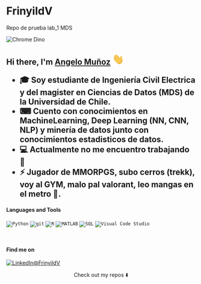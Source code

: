 # FrinyildV
 Repo de prueba lab_1 MDS


<!--
EL siguiente README.md es una modificación del README.md de:
**UjwalKandi/UjwalKandi** is a ✨ _special_ ✨ repository because its `README.md` (this file) appears on your GitHub profile.
-->

![Chrome Dino](https://mir-s3-cdn-cf.behance.net/project_modules/max_1200/4ff07986208593.5d9a654e92f36.gif)


<h2 align="left">Hi there, I'm <a href="https://www.linkedin.com/in/angelo-mario-munoz-contreras/" target="_blank" rel="noopener noreferrer">Angelo Muñoz</a> <img src="https://raw.githubusercontent.com/ABSphreak/ABSphreak/master/gifs/Hi.gif" height="30" />
 


- 🎓 Soy estudiante de Ingeniería Civil Electrica y del magister en Ciencias de Datos (MDS) de la Universidad de Chile.
- ⌨ Cuento con conocimientos en MachineLearning, Deep Learning  (NN, CNN, NLP) y minería de datos junto con conocimientos estadisticos de datos. 
- 💻 Actualmente no me encuentro trabajando 😬
- ⚡ Jugador de MMORPGS, subo cerros (trekk), voy al GYM, malo pal valorant, leo mangas en el metro 🤠.


#### Languages and Tools 
<p>
  <code><img height="25" src="https://raw.githubusercontent.com/UjwalKandi/UjwalKandi/changes-to-readme/svg/python-5.svg" alt="Python"></code>
  <code><img height="25" src="https://raw.githubusercontent.com/UjwalKandi/UjwalKandi/changes-to-readme/svg/git-icon.svg" alt="git"></code>
  <code><img height="25" src="https://raw.githubusercontent.com/UjwalKandi/UjwalKandi/changes-to-readme/svg/r-lang.svg" alt="R"></code>
  <code><img height="25" src="https://raw.githubusercontent.com/UjwalKandi/UjwalKandi/master/svg/Matlab_Logo.png" alt="MATLAB"></code>
  <code><img height="26" src="https://raw.githubusercontent.com/UjwalKandi/UjwalKandi/changes-to-readme/svg/sql.png" alt="SQL"></code>
  <code><img height="25" src="https://raw.githubusercontent.com/UjwalKandi/UjwalKandi/changes-to-readme/svg/visual-studio-code-1.svg" alt="Visual Code Studio"></code>

</p>

<br />








#### Find me on  


<a href="https://www.linkedin.com/in/angelo-mario-munoz-contreras/"><img src="https://img.shields.io/badge/-LinkedIn-blue?style=flat-square&logo=Linkedin&logoColor=white" alt="LinkedIn@FrinyildV"></a>


 <!--<a href="https://t.me/ujwal_kandi"><img src="https://img.shields.io/badge/Contact%20Me--_.svg?style=social&logo=mail.ru" alt="contactme"></a>
linkedi | Twitter | insta | kaggle | tableau | dev | Telegram -->

</p>



<p align="center">
Check out my repos ⬇️  
</p>
